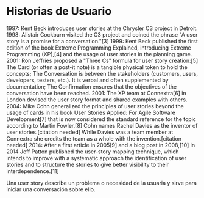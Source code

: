 # Historias de Usuario

1997: Kent Beck introduces user stories at the Chrysler C3 project in Detroit.
1998: Alistair Cockburn visited the C3 project and coined the phrase "A user story is a promise for a conversation."[3]
1999: Kent Beck published the first edition of the book Extreme Programming Explained, introducing Extreme Programming (XP),[4] and the usage of user stories in the planning game.
2001: Ron Jeffries proposed a "Three Cs" formula for user story creation:[5]
The Card (or often a post-it note) is a tangible physical token to hold the concepts;
The Conversation is between the stakeholders (customers, users, developers, testers, etc.). It is verbal and often supplemented by documentation;
The Confirmation ensures that the objectives of the conversation have been reached.
2001: The XP team at Connextra[6] in London devised the user story format and shared examples with others.
2004: Mike Cohn generalized the principles of user stories beyond the usage of cards in his book User Stories Applied: For Agile Software Development[7] that is now considered the standard reference for the topic according to Martin Fowler.[8] Cohn names Rachel Davies as the inventor of user stories.[citation needed] While Davies was a team member at Connextra she credits the team as a whole with the invention.[citation needed]
2014: After a first article in 2005[9] and a blog post in 2008,[10] in 2014 Jeff Patton published the user-story mapping technique, which intends to improve with a systematic approach the identification of user stories and to structure the stories to give better visibility to their interdependence.[11]


Una user story describe un problema o necesidad de la usuaria y sirve para iniciar una conversación sobre ello.
